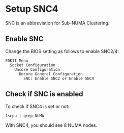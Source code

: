 # Setup SNC4

SNC is an abbreviation for Sub-NUMA Clustering.

## Enable SNC
Change the BIOS setting as follows to enable SNC2/4:

```
EDKII Menu
  Socket Configuration
    Uncore Configuration
      Uncore General Configuration
        SNC: Enable SNC2 or Enable SNC4
```

## Check if SNC is enabled
To check if SNC4 is set or not:

```shell
lscpu | grep NUMA
```

With SNC4, you should see 8 NUMA nodes.  

